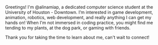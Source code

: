Greetings! I'm @alinamiap, a dedicated computer science student at the University of Houston - Downtown. I’m interested in game development, animation, robotics, web development, and really anything I can get my hands on! When I'm not immersed in coding practice, you might find me tending to my plants, at the dog park, or gaming with friends.

Thank you for taking the time to learn about me, can't wait to connect!

<!---
alinamiap/alinamiap is a ✨ special ✨ repository because its `README.md` (this file) appears on your GitHub profile.
You can click the Preview link to take a look at your changes.
--->
